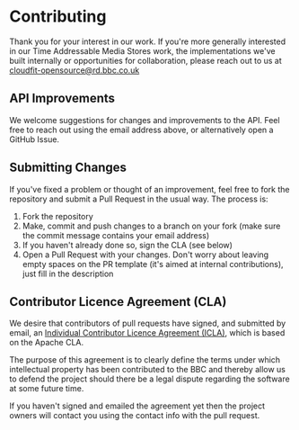 # Contributing
Thank you for your interest in our work. If you're more generally interested in our Time Addressable Media Stores work, the implementations we've built internally or opportunities for collaboration, please reach out to us at <cloudfit-opensource@rd.bbc.co.uk>

## API Improvements
We welcome suggestions for changes and improvements to the API. Feel free to reach out using the email address above, or alternatively open a GitHub Issue.

## Submitting Changes
If you've fixed a problem or thought of an improvement, feel free to fork the repository and submit a Pull Request in the usual way. The process is:

1. Fork the repository
2. Make, commit and push changes to a branch on your fork (make sure the commit message contains your email address)
3. If you haven't already done so, sign the CLA (see below)
4. Open a Pull Request with your changes. Don't worry about leaving empty spaces on the PR template (it's aimed at internal contributions), just fill in the description

## Contributor Licence Agreement (CLA)
We desire that contributors of pull requests have signed, and submitted by email, an [Individual Contributor Licence Agreement (ICLA)](./ICLA.md), which is based on the Apache CLA.

The purpose of this agreement is to clearly define the terms under which intellectual property has been contributed to the BBC and thereby allow us to defend the project should there be a legal dispute regarding the software at some future time.

If you haven't signed and emailed the agreement yet then the project owners will contact you using the contact info with the pull request.
